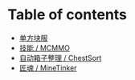 # Table of contents

* [单方块服](README.md)
* [技能 / MCMMO](https://doc.skycraft.cn/v/plugins/mcmmo)
* [自动箱子整理 / ChestSort](https://doc.skycraft.cn/v/plugins/chestsort)
* [匠魂 / MineTinker](minetinker.md)

